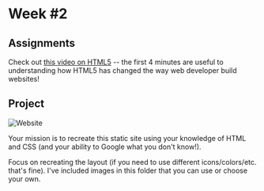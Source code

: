 Week #2
=======

Assignments
-----------

Check out [this video on HTML5](https://youtu.be/IsXEVQRaTX8) -- the first 4 minutes are useful to understanding how HTML5 has changed the way web developer build websites!


Project
-------

![Website]()

Your mission is to recreate this static site using your knowledge of HTML and CSS (and your ability to Google what you don't know!).

Focus on recreating the layout (if you need to use different icons/colors/etc. that's fine). I've included images in this folder that you can use or choose your own.